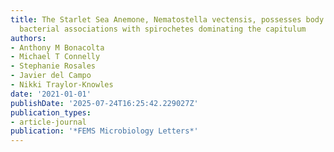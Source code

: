 ```yaml
---
title: The Starlet Sea Anemone, Nematostella vectensis, possesses body region-specific
  bacterial associations with spirochetes dominating the capitulum
authors:
- Anthony M Bonacolta
- Michael T Connelly
- Stephanie Rosales
- Javier del Campo
- Nikki Traylor-Knowles
date: '2021-01-01'
publishDate: '2025-07-24T16:25:42.229027Z'
publication_types:
- article-journal
publication: '*FEMS Microbiology Letters*'
---
```


